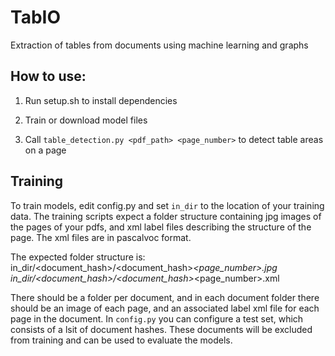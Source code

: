 # TabIO

Extraction of tables from documents using machine learning and graphs

## How to use:

1) Run setup.sh to install dependencies

2) Train or download model files

3) Call `table_detection.py <pdf_path> <page_number>` to detect table areas on a page 


## Training

To train models, edit config.py and set `in_dir` to the location of your training data. The training scripts expect a folder structure containing jpg images of the pages of your pdfs, and xml label files describing the structure of the page. The xml files are in pascalvoc format.

The expected folder structure is:
in_dir/<document_hash>/<document_hash>_<page_number>.jpg
in_dir/<document_hash>/<document_hash>_<page_number>.xml

There should be a folder per document, and in each document folder there should be an image of each page, and an associated label xml file for each page in the document. In `config.py` you can configure a test set, which consists of a lsit of document hashes. These documents will be excluded from training and can be used to evaluate the models.